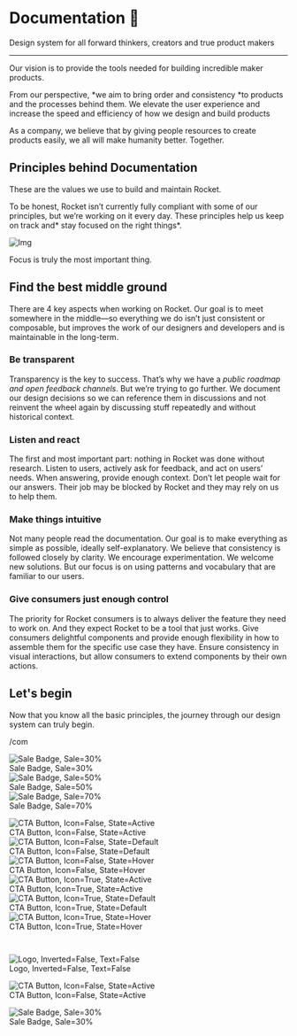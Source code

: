 
# Documentation 🚀

Design system for all forward thinkers, creators and true product makers

---

Our vision is to provide the tools needed for building incredible maker products.

From our perspective, *we aim to bring order and consistency *to products and the processes behind them. We elevate the user experience and increase the speed and efficiency of how we design and build products

As a company, we believe that by giving people resources to create products easily, we all will make humanity better. Together.

## Principles behind Documentation

These are the values we use to build and maintain Rocket.

To be honest, Rocket isn’t currently fully compliant with some of our principles, but we’re working on it every day. These principles help us keep on track and* stay focused on the right things*.

![Img](https://studio-assets.supernova.io/design-systems/14533/9289758a-6300-472a-bbc6-a57098081abf.jpeg)

Focus is truly the most important thing.

## Find the best middle ground

There are 4 key aspects when working on Rocket. Our goal is to meet somewhere in the middle—so everything we do isn’t just consistent or composable, but improves the work of our designers and developers and is maintainable in the long-term.

### Be transparent

Transparency is the key to success. That’s why we have a *public roadmap and open feedback channels*. But we’re trying to go further. We document our design decisions so we can reference them in discussions and not reinvent the wheel again by discussing stuff repeatedly and without historical context.

### Listen and react

The first and most important part: nothing in Rocket was done without research. Listen to users, actively ask for feedback, and act on users’ needs. When answering, provide enough context. Don’t let people wait for our answers. Their job may be blocked by Rocket and they may rely on us to help them.

### Make things intuitive

Not many people read the documentation. Our goal is to make everything as simple as possible, ideally self-explanatory. We believe that consistency is followed closely by clarity. We encourage experimentation. We welcome new solutions. But our focus is on using patterns and vocabulary that are familiar to our users.

### Give consumers just enough control

The priority for Rocket consumers is to always deliver the feature they need to work on. And they expect Rocket to be a tool that just works. Give consumers delightful components and provide enough flexibility in how to assemble them for the specific use case they have. Ensure consistency in visual interactions, but allow consumers to extend components by their own actions.

## Let's begin

Now that you know all the basic principles, the journey through our design system can truly begin.

/com

  
![Sale Badge, Sale=30%](https://studio-assets.supernova.io/design-systems/14533/b5d8b096-ccc5-49e6-9e10-2f19a06250b7.png)  
Sale Badge, Sale=30%  
![Sale Badge, Sale=50%](https://studio-assets.supernova.io/design-systems/14533/f7153ac9-ce33-4c26-9364-cfc8633c0afa.png)  
Sale Badge, Sale=50%  
![Sale Badge, Sale=70%](https://studio-assets.supernova.io/design-systems/14533/e9a7cc8d-8301-4ea8-acac-53fd6e3dfe3c.png)  
Sale Badge, Sale=70%  


  
![CTA Button, Icon=False, State=Active](https://studio-assets.supernova.io/design-systems/14533/259e23a0-47a8-4096-a9fa-1be06194e87d.png)  
CTA Button, Icon=False, State=Active  
![CTA Button, Icon=False, State=Default](https://studio-assets.supernova.io/design-systems/14533/490cb804-7c52-4060-b960-0779c34f3be5.png)  
CTA Button, Icon=False, State=Default  
![CTA Button, Icon=False, State=Hover](https://studio-assets.supernova.io/design-systems/14533/4d031121-5871-4b14-95a0-5e871f6b3b88.png)  
CTA Button, Icon=False, State=Hover  
![CTA Button, Icon=True, State=Active](https://studio-assets.supernova.io/design-systems/14533/e09eb439-beaf-4225-a648-63a5eb6d6445.png)  
CTA Button, Icon=True, State=Active  
![CTA Button, Icon=True, State=Default](https://studio-assets.supernova.io/design-systems/14533/95fc4d84-0941-4342-85e9-0107919122a0.png)  
CTA Button, Icon=True, State=Default  
![CTA Button, Icon=True, State=Hover](https://studio-assets.supernova.io/design-systems/14533/b038ffba-13ef-48d9-bc08-74a54cde38fa.png)  
CTA Button, Icon=True, State=Hover  


```javascript  
  
```

  
![Logo, Inverted=False, Text=False](https://studio-assets.supernova.io/design-systems/14533/be639910-51a7-449f-9e05-73051d6abe7a.png)  
Logo, Inverted=False, Text=False  


  
  


  
![CTA Button, Icon=False, State=Active](https://studio-assets.supernova.io/design-systems/14533/259e23a0-47a8-4096-a9fa-1be06194e87d.png)  
CTA Button, Icon=False, State=Active  


  
![Sale Badge, Sale=30%](https://studio-assets.supernova.io/design-systems/14533/b5d8b096-ccc5-49e6-9e10-2f19a06250b7.png)  
Sale Badge, Sale=30%  
